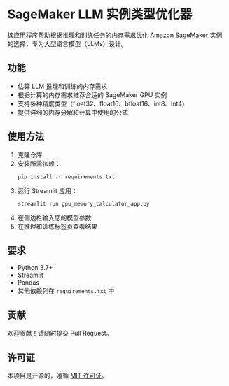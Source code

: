 # SageMaker LLM 实例类型优化器

该应用程序帮助根据推理和训练任务的内存需求优化 Amazon SageMaker 实例的选择，专为大型语言模型（LLMs）设计。

## 功能

- 估算 LLM 推理和训练的内存需求
- 根据计算的内存需求推荐合适的 SageMaker GPU 实例
- 支持多种精度类型（float32、float16、bfloat16、int8、int4）
- 提供详细的内存分解和计算中使用的公式

## 使用方法

1. 克隆仓库
2. 安装所需依赖：
   ```
   pip install -r requirements.txt
   ```
3. 运行 Streamlit 应用：
   ```
   streamlit run gpu_memory_calculator_app.py
   ```
4. 在侧边栏输入您的模型参数
5. 在推理和训练标签页查看结果

## 要求

- Python 3.7+
- Streamlit
- Pandas
- 其他依赖列在 `requirements.txt` 中

## 贡献

欢迎贡献！请随时提交 Pull Request。

## 许可证

本项目是开源的，遵循 [MIT 许可证](LICENSE)。

